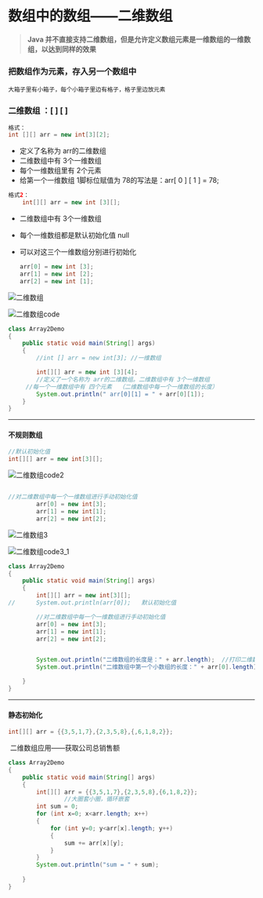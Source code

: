 # 数组中的数组——二维数组

> **Java 并不直接支持二维数组，但是允许定义数组元素是一维数组的一维数组，以达到同样的效果**

### 把数组作为元素，存入另一个数组中

```
大箱子里有小箱子，每个小箱子里边有格子，格子里边放元素
```

### 二维数组 ：[ ] [ ]

```java
格式：
int [][] arr = new int[3][2]; 
```

- 定义了名称为 arr的二维数组
- 二维数组中有 3个一维数组
- 每个一维数组里有 2个元素
- 给第一个一维数组 1脚标位赋值为 78的写法是：arr[ 0 ] [ 1 ] = 78; 

```java
格式2：
    int[][] arr = new int [3][];
```

- 二维数组中有 3个一维数组

- 每个一维数组都是默认初始化值 null

- 可以对这三个一维数组分别进行初始化

  ```java
  arr[0] = new int [3];
  arr[1] = new int [2];
  arr[2] = new int [1];
  ```

![二维数组](https://i.niupic.com/images/2020/11/06/8Xnw.jpg)



![二维数组code](https://i.niupic.com/images/2020/11/06/8Xnx.jpg)

```java
class Array2Demo 
{
	public static void main(String[] args) 
	{
		//int [] arr = new int[3]; //一维数组

		int[][] arr = new int [3][4]; 
		//定义了一个名称为 arr的二维数组。二维数组中有 3个一维数组				（二维数组的长度）
	 //每一个一维数组中有 四个元素  （二维数组中每一个一维数组的长度）
		System.out.println(" arr[0][1] = " + arr[0][1]);
	}
}

```



---

#### 不规则数组



```java
//默认初始化值
int[][] arr = new int[3][];
```

![二维数组code2](https://i.niupic.com/images/2020/11/06/8Xny.jpg)



```java

//对二维数组中每一个一维数组进行手动初始化值
		arr[0] = new int[3];
		arr[1] = new int[1];
		arr[2] = new int[2];
```



![二维数组3](https://i.niupic.com/images/2020/11/06/8Xnz.jpg)



![二维数组code3_1](https://i.niupic.com/images/2020/11/06/8XnA.jpg)

```java
class Array2Demo 
{
	public static void main(String[] args) 
	{
		int[][] arr = new int[3][];
//		System.out.println(arr[0]);   默认初始化值

		//对二维数组中每一个一维数组进行手动初始化值
		arr[0] = new int[3];
		arr[1] = new int[1];
		arr[2] = new int[2];


		System.out.println("二维数组的长度是：" + arr.length);  //打印二维数组的长度：3
		System.out.println("二维数组中第一个小数组的长度：" + arr[0].length);  //打印二维数组中第一个一维数组的长度

	}
}
```





---

#### 静态初始化

```java
int[][] arr = {{3,5,1,7},{2,3,5,8},{,6,1,8,2}};
```

​		二维数组应用——获取公司总销售额

```java
class Array2Demo 
{
	public static void main(String[] args) 
    {
		int[][] arr = {{3,5,1,7},{2,3,5,8},{6,1,8,2}};  
        		//大圈套小圈，循环嵌套
		int sum = 0;
		for (int x=0; x<arr.length; x++)
		{
			for (int y=0; y<arr[x].length; y++)
			{
				sum += arr[x][y];
			}
		}
		System.out.println("sum = " + sum);
        
	}
}

```






